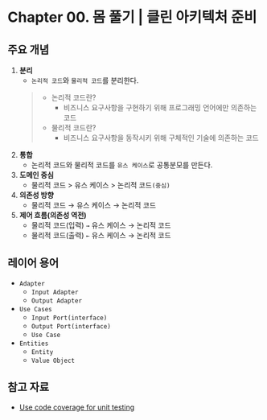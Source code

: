 # Chapter 00. 몸 풀기 | 클린 아키텍처 준비

## 주요 개념
1. **분리**
   - `논리적 코드`와 `물리적 코드`를 분리한다.
   > - 논리적 코드란?
   >   - 비즈니스 요구사항을 구현하기 위해 프로그래밍 언어에만 의존하는 코드
   > - 물리적 코드란?
   >   - 비즈니스 요구사항을 동작시키 위해 구체적인 기술에 의존하는 코드
1. **통합**
   - 논리적 코드와 물리적 코드를 `유스 케이스`로 공통분모를 만든다.
1. **도메인 중심**
   - 물리적 코드 > 유스 케이스 > 논리적 코드`(중심)`
1. **의존성 방향**
   - 물리적 코드 → 유스 케이스 → 논리적 코드
1. **제어 흐름(의존성 역전)**
   - 물리적 코드(입력) `→` 유스 케이스 → 논리적 코드
   - 물리적 코드(출력) `←` 유스 케이스 → 논리적 코드

## 레이어 용어
- `Adapter`
  - `Input Adapter`
  - `Output Adapter`
- `Use Cases`
  - `Input Port(interface)`
  - `Output Port(interface)`
  - `Use Case`
- `Entities`
  - `Entity`
  - `Value Object`

## 참고 자료
- [Use code coverage for unit testing](https://learn.microsoft.com/en-us/dotnet/core/testing/unit-testing-code-coverage?tabs=windows)
